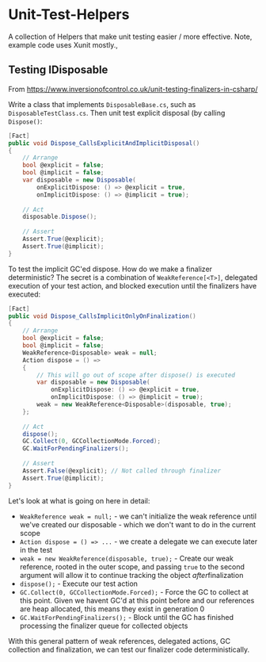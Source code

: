 # Unit-Test-Helpers
A collection of Helpers that make unit testing easier / more effective. Note, example code uses Xunit mostly.,

## Testing IDisposable
From https://www.inversionofcontrol.co.uk/unit-testing-finalizers-in-csharp/

Write a class that implements `DisposableBase.cs`, such as `DisposableTestClass.cs`. Then unit test explicit disposal (by calling `Dispose()`:
```c#
[Fact]
public void Dispose_CallsExplicitAndImplicitDisposal()
{
    // Arrange
    bool @explicit = false;
    bool @implicit = false;
    var disposable = new Disposable(
        onExplicitDispose: () => @explicit = true,
        onImplicitDispose: () => @implicit = true);
        
    // Act
    disposable.Dispose();
    
    // Assert
    Assert.True(@explicit);
    Assert.True(@implicit);
}
```

To test the implicit GC'ed dispose. How do we make a finalizer deterministic? The secret is a combination of `WeakReference[<T>]`, delegated execution of your test action, and blocked execution until the finalizers have executed:

```c#
[Fact]
public void Dispose_CallsImplicitOnlyOnFinalization()
{
    // Arrange
    bool @explicit = false;
    bool @implicit = false;
    WeakReference<Disposable> weak = null;
    Action dispose = () => 
    {
        // This will go out of scope after dispose() is executed
        var disposable = new Disposable(
            onExplicitDispose: () => @explicit = true,
            onImplicitDispose: () => @implicit = true);
        weak = new WeakReference<Disposable>(disposable, true);
    };
        
    // Act
    dispose();
    GC.Collect(0, GCCollectionMode.Forced);
    GC.WaitForPendingFinalizers();
    
    // Assert
    Assert.False(@explicit); // Not called through finalizer
    Assert.True(@implicit);
}
```

Let's look at what is going on here in detail:

- `WeakReference weak = null;` - we can't initialize the weak reference until we've created our disposable - which we don't want to do in the current scope
- `Action dispose = () => ...` - we create a delegate we can execute later in the test
- `weak = new WeakReference(disposable, true);` - Create our weak reference, rooted in the outer scope, and passing `true` to the second argument will allow it to continue tracking the object *after*finalization
- `dispose();` - Execute our test action
- `GC.Collect(0, GCCollectionMode.Forced);` - Force the GC to collect at this point. Given we havent GC'd at this point before and our references are heap allocated, this means they exist in generation 0
- `GC.WaitForPendingFinalizers();` - Block until the GC has finished processing the finalizer queue for collected objects

With this general pattern of weak references, delegated actions, GC collection and finalization, we can test our finalizer code deterministically.

